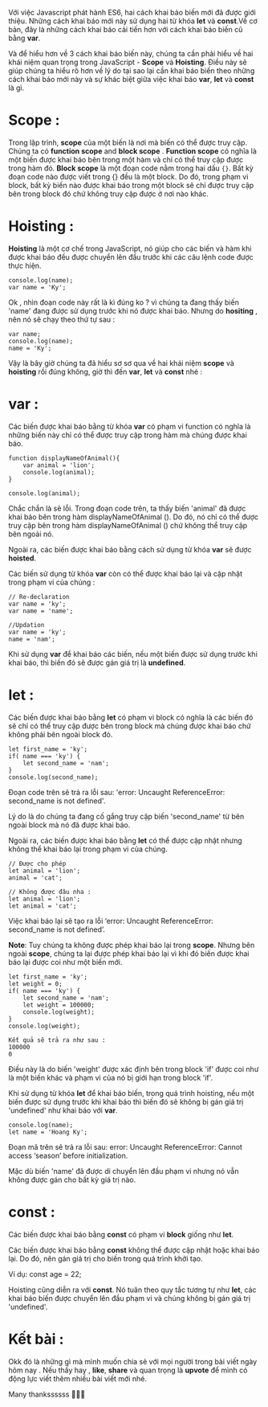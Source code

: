 Với việc Javascript phát hành ES6, hai cách khai báo biến mới đã được giới thiệu. Những cách khai báo mới này sử dụng hai từ khóa **let** và **const**.Về cơ bản, đây là những cách khai báo cải tiến hơn với cách khai báo biến cũ bằng **var**. 

Và để hiểu hơn về 3 cách khai báo biến này, chúng ta cần phải hiểu về hai khái niệm quan trọng trong JavaScript - **Scope** và **Hoisting**. Điều này sẽ giúp chúng ta hiểu rõ hơn về lý do tại sao lại cần khai báo biến theo những cách khai báo mới này và  sự khác biệt giữa việc khai báo **var**, **let** và **const** là gì.

# Scope :
Trong lập trình, **scope** của một biến là nơi mà biến có thể được truy cập. Chúng ta có **function scope** and **block scope** . **Function scope** có nghĩa là một biến được khai báo bên trong một hàm và chỉ có thể truy cập được trong hàm đó. **Block scope** là một đoạn code nằm trong hai dấu `{}`. Bất kỳ đoạn code nào được viết trong {} đều là một block. Do đó, trong phạm vi block, bất kỳ biến nào được khai báo trong một block sẽ chỉ được truy cập bên trong block đó chứ không truy cập được ở nơi nào khác.

# Hoisting :
**Hoisting** là một cơ chế trong JavaScript, nó giúp cho các biến và hàm khi được khai báo đều được chuyển lên đầu trước khi các câu lệnh code được thực hiện.

```
console.log(name);
var name = 'Ky';
```
 Ok , nhìn đoạn code này rất là kì đúng ko ? vì chúng ta đang thấy biến 'name' đang được sử dụng trước khi nó được khai báo. Nhưng do **hositing** , nên nó sẽ chạy theo thứ tự sau :
```
var name;
console.log(name);
name = 'Ky';
```

Vậy là bây giờ chúng ta đã hiểu sơ sơ qua về hai khái niệm **scope** và **hoisting** rồi đúng không, giờ thì đến **var**, **let** và **const** nhé : 

# var :
Các biến được khai báo bằng từ khóa **var** có phạm vi function có nghĩa là những biến này chỉ có thể được truy cập trong hàm mà chúng được khai báo.

```
function displayNameOfAnimal(){
    var animal = 'lion';
    console.log(animal);
}

console.log(animal);
```

Chắc chắn là sẽ lỗi. Trong đoạn code trên, ta thấy biến 'animal' đã được khai báo bên trong hàm displayNameOfAnimal (). Do đó, nó chỉ có thể được truy cập bên trong hàm displayNameOfAnimal () chứ không  thể truy cập bên ngoài nó. 

Ngoài ra, các biến được khai báo bằng cách sử dụng từ khóa **var** sẽ được **hoisted**.

Các biến sử dụng từ khóa **var**  còn có thể được khai báo lại và cập nhật trong phạm vi của chúng :

```
// Re-declaration
var name = 'ky';
var name = 'name';

//Updation
var name = 'ky';
name = 'nam';
```
Khi sử dụng **var** để khai báo các biến, nếu một biến được sử dụng trước khi khai báo, thì biến đó sẽ được gán giá trị là **undefined**.

# let :

Các biến được khai báo bằng **let** có phạm vi block có nghĩa là các biến đó sẽ chỉ có thể truy cập được bên trong block mà chúng được khai báo chứ không phải bên ngoài block đó.

```
let first_name = 'ky';
if( name === 'ky') { 
    let second_name = 'nam';
}
console.log(second_name);
```

Đoạn code trên sẽ trả ra lỗi sau: 'error: Uncaught ReferenceError: second_name is not defined'.

Lý do là do chúng ta đang cố gắng truy cập biến 'second_name' từ bên ngoài block mà nó đã được khai báo.

Ngoài ra, các biến được khai báo bằng **let** có thể được cập nhật nhưng không thể khai báo lại trong phạm vi của chúng.

```
// Được cho phép
let animal = 'lion';
animal = 'cat';

// Không được đâu nha :
let animal = 'lion';
let animal = 'cat';
```

Việc khai báo lại sẽ tạo ra lỗi ‘error: Uncaught ReferenceError: second_name is not defined’.
 
**Note**:  Tuy chúng ta không được phép khai báo lại trong **scope**. Nhưng bên ngoài **scope**, chúng ta lại được phép khai báo lại vì khi đó biến được khai báo lại được coi như một biến mới.

```
let first_name = 'ky';
let weight = 0;
if( name === 'ky') { 
    let second_name = 'nam';
    let weight = 100000;
    console.log(weight);
}
console.log(weight);

Kết quả sẽ trả ra như sau :
100000
0
```

Điều này là do biến 'weight' được xác định bên trong block 'if' được coi như là một biến khác và phạm vi của nó bị giới hạn trong block 'if'.

Khi sử dụng từ khóa **let** để khai báo biến, trong quá trình hoisting, nếu một biến được sử dụng trước khi khai báo thì biến đó sẽ không bị gán giá trị 'undefined' như khai báo với **var**.

```
console.log(name);
let name = 'Hoang Ky';
```

Đoạn mã trên sẽ trả ra lỗi sau: error: Uncaught ReferenceError: Cannot access ‘season’ before initialization.

Mặc dù biến 'name' đã được di chuyển lên đầu phạm vi nhưng nó vẫn không được gán cho bất kỳ giá trị nào.

# const :

Các biến được khai báo bằng **const** có phạm vi **block** giống như **let**.

Các biến được khai báo bằng **const** không thể được cập nhật hoặc khai báo lại. Do đó, nên gán giá trị cho biến trong quá trình khởi tạo. 

Ví dụ: const age = 22;

Hoisting cũng diễn ra với **const**. Nó tuân theo quy tắc tương tự như **let**, các khai báo biến được chuyển lên đầu phạm vi và chúng không bị gán giá trị 'undefined'.

# Kết bài :

Okk đó là những gì mà mình muốn chia sẻ với mọi người trong bài viết ngày hôm nay .
Nếu thấy hay , **like**, **share** và quan trọng là **upvote**  để mình có động lực viết thêm nhiều bài viết mới nhé.

Many thankssssss  :100::100::100: